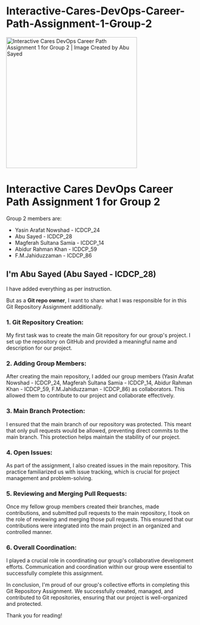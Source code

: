 # Interactive-Cares-DevOps-Career-Path-Assignment-1-Group-2
<img src="https://repository-images.githubusercontent.com/695442365/81cb8a49-557e-4785-a66a-afba892496da" width="350" title="Interactive Cares DevOps Career Path Assignment 1 for Group 2 | Image Created by Abu Sayed">
<h1>Interactive Cares DevOps Career Path Assignment 1 for Group 2</h1>

  <p>Group 2 members are:</p>
  <ul>
    <li>Yasin Arafat Nowshad - ICDCP_24</li>
    <li>Abu Sayed - ICDCP_28</li>
    <li>Magferah Sultana Samia - ICDCP_14</li>
    <li>Abidur Rahman Khan - ICDCP_59</li>
    <li>F.M.Jahiduzzaman - ICDCP_86</li>
  </ul>

<h2>I'm Abu Sayed (Abu Sayed - ICDCP_28)</h2>
<p>I have added everything as per instruction.</p>
<p>But as a <b>Git repo owner</b>, I want to share what I was responsible for in this Git Repository Assignment additionally.</p> 
<h3>1. Git Repository Creation:</h3> 
<p>My first task was to create the main Git repository for our group's project. I set up the repository on GitHub and provided a meaningful name and description for our project.</p> 
<h3>2. Adding Group Members:</h3> 
<p>After creating the main repository, I added our group members (Yasin Arafat Nowshad - ICDCP_24, Magferah Sultana Samia - ICDCP_14, Abidur Rahman Khan - ICDCP_59, F.M.Jahiduzzaman - ICDCP_86) as collaborators. This allowed them to contribute to our project and collaborate effectively.</p> 
<h3>3. Main Branch Protection:</h3> 
<p>I ensured that the main branch of our repository was protected. This meant that only pull requests would be allowed, preventing direct commits to the main branch. This protection helps maintain the stability of our project.</p> 
<h3>4. Open Issues:</h3> 
<p>As part of the assignment, I also created issues in the main repository. This practice familiarized us with issue tracking, which is crucial for project management and problem-solving.</p> 
<h3>5. Reviewing and Merging Pull Requests:</h3> 
<p>Once my fellow group members created their branches, made contributions, and submitted pull requests to the main repository, I took on the role of reviewing and merging those pull requests. This ensured that our contributions were integrated into the main project in an organized and controlled manner.</p> 
<h3>6. Overall Coordination:</h3> 
<p>I played a crucial role in coordinating our group's collaborative development efforts. Communication and coordination within our group were essential to successfully complete this assignment.</p> <p>In conclusion, I'm proud of our group's collective efforts in completing this Git Repository Assignment. We successfully created, managed, and contributed to Git repositories, ensuring that our project is well-organized and protected.</p> <p>Thank you for reading!</p>
